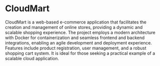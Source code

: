 # CloudMart

CloudMart is a web-based e-commerce application that facilitates the creation and management of online stores, providing a dynamic and scalable shopping experience. The project employs a modern architecture with Docker for containerization and seamless frontend and backend integrations, enabling an agile development and deployment experience. Features include product registration, user management, and a robust shopping cart system. It is ideal for those seeking a practical example of a scalable cloud application.
